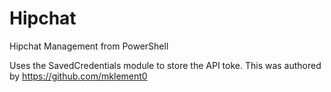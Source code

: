 # Hipchat
Hipchat Management from PowerShell

Uses the SavedCredentials module to store the API toke. This was authored by https://github.com/mklement0
